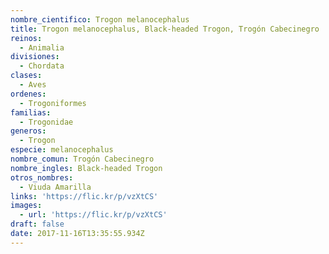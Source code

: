 ```yaml
---
nombre_cientifico: Trogon melanocephalus
title: Trogon melanocephalus, Black-headed Trogon, Trogón Cabecinegro
reinos:
  - Animalia
divisiones:
  - Chordata
clases:
  - Aves
ordenes:
  - Trogoniformes
familias:
  - Trogonidae
generos:
  - Trogon
especie: melanocephalus
nombre_comun: Trogón Cabecinegro
nombre_ingles: Black-headed Trogon
otros_nombres:
  - Viuda Amarilla
links: 'https://flic.kr/p/vzXtCS'
images:
  - url: 'https://flic.kr/p/vzXtCS'
draft: false
date: 2017-11-16T13:35:55.934Z
---
```


